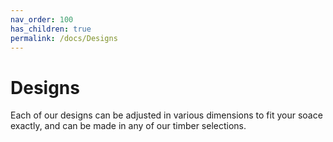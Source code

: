 ```yaml
---
nav_order: 100
has_children: true
permalink: /docs/Designs
---
```

# Designs
Each of our designs can be adjusted in various dimensions to fit your soace exactly, and can be
made in any of our timber selections.
